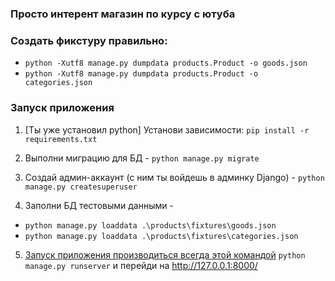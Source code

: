 ### Просто интерент магазин по курсу с ютуба

### Создать фикстуру правильно:
* ```python -Xutf8 manage.py dumpdata products.Product -o goods.json```
* ```python -Xutf8 manage.py dumpdata products.Product -o categories.json```




### Запуск приложения
1. [Ты уже установил python] Установи зависимости: ```pip install -r requirements.txt```  
2. Выполни миграцию для БД - ```python manage.py migrate```
3. Создай админ-аккаунт (с ним ты войдешь в админку Django) - ```python manage.py createsuperuser```

4. Заполни БД тестовыми данными -
* ```python manage.py loaddata .\products\fixtures\goods.json```
* ```python manage.py loaddata .\products\fixtures\categories.json```
5. <u>Запуск приложения производиться всегда этой командой</u>  ```python manage.py runserver``` и перейди на http://127.0.0.1:8000/
